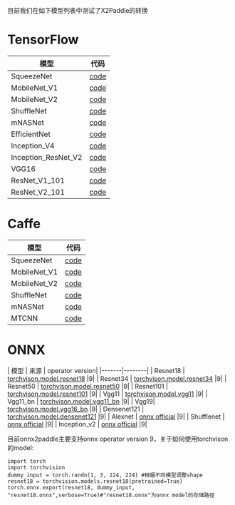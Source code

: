目前我们在如下模型列表中测试了X2Paddle的转换

# TensorFlow

| 模型 | 代码 |
|------|----------|
| SqueezeNet | [code](https://github.com/tensorflow/tpu/blob/master/models/official/squeezenet/squeezenet_model.py)|
| MobileNet_V1 | [code](https://github.com/tensorflow/models/blob/master/research/slim/nets/mobilenet_v1.md) |
| MobileNet_V2 | [code](https://github.com/tensorflow/models/tree/master/research/slim/nets/mobilenet) |
| ShuffleNet | [code](https://github.com/TropComplique/shufflenet-v2-tensorflow) |
| mNASNet | [code](https://github.com/tensorflow/tpu/tree/master/models/official/mnasnet) |
| EfficientNet | [code](https://github.com/tensorflow/tpu/tree/master/models/official/efficientnet) |
| Inception_V4 | [code](https://github.com/tensorflow/models/blob/master/research/slim/nets/inception_v4.py) |
| Inception_ResNet_V2 | [code](https://github.com/tensorflow/models/blob/master/research/slim/nets/inception_resnet_v2.py) |
| VGG16 | [code](https://github.com/tensorflow/models/blob/master/research/slim/nets/vgg.py) |
| ResNet_V1_101 | [code](https://github.com/tensorflow/models/blob/master/research/slim/nets/resnet_v1.py) |
| ResNet_V2_101 | [code](https://github.com/tensorflow/models/blob/master/research/slim/nets/resnet_v2.py) |

# Caffe

| 模型 | 代码 |
|-------|--------|
| SqueezeNet | [code](https://github.com/DeepScale/SqueezeNet/tree/master/SqueezeNet_v1.1) |
| MobileNet_V1 | [code](https://github.com/shicai/MobileNet-Caffe) |
| MobileNet_V2 | [code](https://github.com/shicai/MobileNet-Caffe) |
| ShuffleNet | [code](https://github.com/miaow1988/ShuffleNet_V2_pytorch_caffe/releases/tag/v0.1.0) |
| mNASNet | [code](https://github.com/LiJianfei06/MnasNet-caffe) |
| MTCNN | [code](https://github.com/kpzhang93/MTCNN_face_detection_alignment/tree/master/code/codes/MTCNNv1/model) |

# ONNX

| 模型 | 来源 | operator version|
|-------|--------|
| Resnet18 | [torchvison.model.resnet18](https://github.com/pytorch/vision/blob/master/torchvision/models/resnet.py) |9|
| Resnet34 | [torchvison.model.resnet34](https://github.com/pytorch/vision/blob/master/torchvision/models/resnet.py) |9|
| Resnet50 | [torchvison.model.resnet50](https://github.com/pytorch/vision/blob/master/torchvision/models/resnet.py) |9|
| Resnet101 | [torchvison.model.resnet101](https://github.com/pytorch/vision/blob/master/torchvision/models/resnet.py) |9|
| Vgg11 | [torchvison.model.vgg11](https://github.com/pytorch/vision/blob/master/torchvision/models/vgg.py) |9|
| Vgg11_bn | [torchvison.model.vgg11_bn](https://github.com/pytorch/vision/blob/master/torchvision/models/vgg.py) |9|
| Vgg19| [torchvison.model.vgg16_bn](https://github.com/pytorch/vision/blob/master/torchvision/models/vgg.py) |9|
| Densenet121 | [torchvison.model.densenet121](https://github.com/pytorch/vision/blob/master/torchvision/models/densenet.py) |9|
| Alexnet | [onnx official](https://github.com/pytorch/vision/blob/master/torchvision/models/alexnet.py) |9|
| Shufflenet | [onnx official](https://github.com/onnx/models/tree/master/vision/classification/shufflenet) |9|
| Inception_v2 | [onnx official](https://github.com/onnx/models/tree/master/vision/classification/inception_and_googlenet/inception_v2) |9|


目前onnx2paddle主要支持onnx operator version 9，关于如何使用torchvison的model:
```
import torch
import torchvision
dummy_input = torch.randn(1, 3, 224, 224) #根据不同模型调整shape
resnet18 = torchvision.models.resnet18(pretrained=True)
torch.onnx.export(resnet18, dummy_input, "resnet18.onnx",verbose=True)#"resnet18.onnx"为onnx model的存储路径

```
